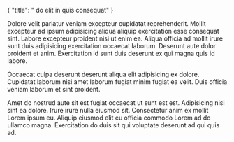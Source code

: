 {
  "title": " do elit in quis consequat"
}

Dolore velit pariatur veniam excepteur cupidatat reprehenderit. Mollit excepteur ad ipsum adipisicing aliqua aliquip exercitation esse consequat sint. Labore excepteur proident nisi ut enim ea. Aliqua officia ad mollit irure sunt duis adipisicing exercitation occaecat laborum. Deserunt aute dolor proident et anim. Exercitation id sunt duis deserunt ex qui magna quis id labore.

Occaecat culpa deserunt deserunt aliqua elit adipisicing ex dolore. Cupidatat laborum nisi amet laborum fugiat minim fugiat ea velit. Duis officia veniam laborum et sint proident.

Amet do nostrud aute sit est fugiat occaecat ut sunt est est. Adipisicing nisi sint ea dolore. Irure irure nulla eiusmod sit. Consectetur anim ex mollit Lorem ipsum eu. Aliquip eiusmod elit eu officia commodo Lorem ad do ullamco magna. Exercitation do duis sit qui voluptate deserunt ad qui quis ad.